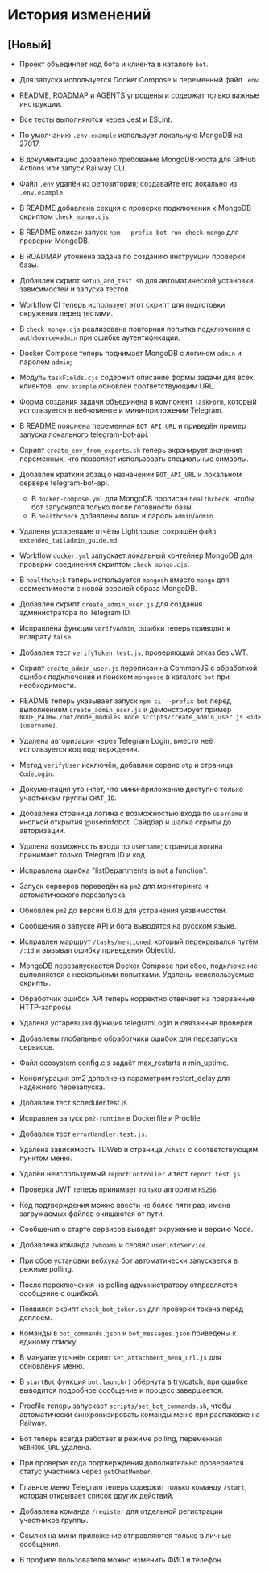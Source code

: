 <!-- Назначение файла: список основных изменений. -->

# История изменений

## [Новый]

- Проект объединяет код бота и клиента в каталоге `bot`.
- Для запуска используется Docker Compose и переменный файл `.env`.
- README, ROADMAP и AGENTS упрощены и содержат только важные инструкции.
- Все тесты выполняются через Jest и ESLint.
- По умолчанию `.env.example` использует локальную MongoDB на 27017.
- В документацию добавлено требование MongoDB-хоста для GitHub Actions или запуск Railway CLI.
- Файл `.env` удалён из репозитория; создавайте его локально из `.env.example`.
- В README добавлена секция о проверке подключения к MongoDB скриптом `check_mongo.cjs`.
- В README описан запуск `npm --prefix bot run check:mongo` для проверки MongoDB.
- В ROADMAP уточнена задача по созданию инструкции проверки базы.
- Добавлен скрипт `setup_and_test.sh` для автоматической установки зависимостей и запуска тестов.
- Workflow CI теперь использует этот скрипт для подготовки окружения перед тестами.
- В `check_mongo.cjs` реализована повторная попытка подключения с `authSource=admin` при ошибке аутентификации.
- Docker Compose теперь поднимает MongoDB с логином `admin` и паролем `admin`;
- Модуль `taskFields.cjs` содержит описание формы задачи для всех клиентов
  `.env.example` обновлён соответствующим URL.
- Форма создания задачи объединена в компонент `TaskForm`, который используется
  в веб‑клиенте и мини‑приложении Telegram.
- В README пояснена переменная `BOT_API_URL` и приведён пример запуска
  локального telegram-bot-api.
- Скрипт `create_env_from_exports.sh` теперь экранирует значения переменных, что позволяет использовать специальные символы.
- Добавлен краткий абзац о назначении `BOT_API_URL` и локальном сервере telegram-bot-api.
  - В `docker-compose.yml` для MongoDB прописан `healthcheck`, чтобы бот запускался только после готовности базы.
  - В `healthcheck` добавлены логин и пароль `admin`/`admin`.
- Удалены устаревшие отчёты Lighthouse, сокращён файл `extended_tailadmin_guide.md`.
- Workflow `docker.yml` запускает локальный контейнер MongoDB для проверки
  соединения скриптом `check_mongo.cjs`.
- В `healthcheck` теперь используется `mongosh` вместо `mongo` для совместимости с новой версией образа MongoDB.
- Добавлен скрипт `create_admin_user.js` для создания администратора по Telegram ID.
- Исправлена функция `verifyAdmin`, ошибки теперь приводят к возврату `false`.
- Добавлен тест `verifyToken.test.js`, проверяющий отказ без JWT.
- Скрипт `create_admin_user.js` переписан на CommonJS с обработкой ошибок подключения и поиском `mongoose` в каталоге `bot` при необходимости.
- README теперь указывает запуск `npm ci --prefix bot` перед выполнением `create_admin_user.js` и демонстрирует пример `NODE_PATH=./bot/node_modules node scripts/create_admin_user.js <id> [username]`.
- Удалена авторизация через Telegram Login, вместо неё используется код подтверждения.
- Метод `verifyUser` исключён, добавлен сервис `otp` и страница `CodeLogin`.
- Документация уточняет, что мини‑приложение доступно только участникам группы `CHAT_ID`.
- Добавлена страница логина с возможностью входа по `username` и кнопкой открытия @userinfobot. Сайдбар и шапка скрыты до авторизации.
- Удалена возможность входа по `username`; страница логина принимает только Telegram ID и код.
- Исправлена ошибка "listDepartments is not a function".
- Запуск серверов переведён на `pm2` для мониторинга и автоматического перезапуска.
- Обновлён `pm2` до версии 6.0.8 для устранения уязвимостей.
- Сообщения о запуске API и бота выводятся на русском языке.
- Исправлен маршрут `/tasks/mentioned`, который перекрывался путём `/:id` и вызывал ошибку приведения ObjectId.
- MongoDB перезапускается Docker Compose при сбое, подключение выполняется с несколькими попытками. Удалены неиспользуемые скрипты.
- Обработчик ошибок API теперь корректно отвечает на прерванные HTTP-запросы

- Удалена устаревшая функция telegramLogin и связанные проверки.
- Добавлены глобальные обработчики ошибок для перезапуска сервисов.
- Файл ecosystem.config.cjs задаёт max_restarts и min_uptime.
- Конфигурация pm2 дополнена параметром restart_delay для надёжного перезапуска.
- Добавлен тест scheduler.test.js.
- Исправлен запуск `pm2-runtime` в Dockerfile и Procfile.
- Добавлен тест `errorHandler.test.js`.
- Удалена зависимость TDWeb и страница `/chats` с соответствующим пунктом меню.
- Удалён неиспользуемый `reportController` и тест `report.test.js`.
- Проверка JWT теперь принимает только алгоритм `HS256`.
- Код подтверждения можно ввести не более пяти раз, имена загружаемых файлов очищаются от пути.
- Сообщения о старте сервисов выводят окружение и версию Node.
- Добавлена команда `/whoami` и сервис `userInfoService`.
- При сбое установки вебхука бот автоматически запускается в режиме polling.
- После переключения на polling администратору отправляется сообщение с ошибкой.
- Появился скрипт `check_bot_token.sh` для проверки токена перед деплоем.
- Команды в `bot_commands.json` и `bot_messages.json` приведены к единому списку.
- В мануале уточнён скрипт `set_attachment_menu_url.js` для обновления меню.
- В `startBot` функция `bot.launch()` обёрнута в try/catch, при ошибке выводится подробное сообщение и процесс завершается.
- Procfile теперь запускает `scripts/set_bot_commands.sh`, чтобы автоматически
  синхронизировать команды меню при распаковке на Railway.
- Бот теперь всегда работает в режиме polling, переменная `WEBHOOK_URL` удалена.
- При проверке кода подтверждения дополнительно проверяется статус участника через `getChatMember`.
- Главное меню Telegram теперь содержит только команду `/start`, которая открывает список других действий.
- Добавлена команда `/register` для отдельной регистрации участников группы.
- Ссылки на мини‑приложение отправляются только в личные сообщения.
- В профиле пользователя можно изменить ФИО и телефон.

